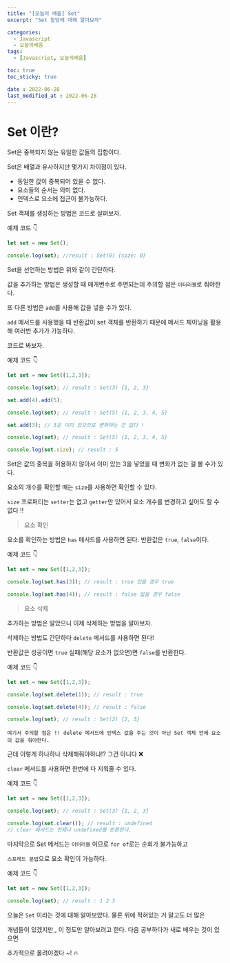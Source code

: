 ```yaml
---
title: "[오늘의 배움] Set"
excerpt: "Set 할당에 대해 알아보자"

categories:
  - Javascript
  - 오늘의배움
tags:
  - [Javascript, 오늘의배움]

toc: true
toc_sticky: true

date : 2022-06-28
last_modified_at : 2022-06-28
---
```


# Set 이란?

Set은 중복되지 않는 유일한 값들의 집합이다. 

Set은 배열과 유사하지만 몇가지 차이점이 있다.

- 동일한 값이 중복되어 있을 수 없다.
- 요소들의 순서는 의미 없다.
- 인덱스로 요소에 접근이 불가능하다.

Set 객체를 생성하는 방법은 코드로 살펴보자.

예제 코드 👇

```javascript
let set = new Set();

console.log(set); //result : Set(0) {size: 0}
```

Set을 선언하는 방법은 위와 같이 간단하다.

값을 추가하는 방법은 생성할 때 매개변수로 주면되는데 주의할 점은 `이터러블`로 줘야한다.

또 다른 방법은 `add`를 사용해 값을 넣을 수가 있다.

`add` 메서드를 사용했을 때 반환값이 set 객체를 반환하기 때문에 메서드 체이닝을 활용해 여러번 추가가 가능하다.

코드로 봐보자.

예제 코드 👇

```javascript
let set = new Set([1,2,3]);

console.log(set); // result : Set(3) {1, 2, 3}

set.add(4).add(5);

console.log(set); // result : Set(5) {1, 2, 3, 4, 5}

set.add(3); // 3은 이미 있으므로 변화하는 건 없다 !

console.log(set); // result : Set(5) {1, 2, 3, 4, 5}

console.log(set.size); // result : 5
```

Set은 값의 중복을 허용하지 않아서 이미 있는 3을 넣었을 때 변화가 없는 걸 볼 수가 있다.

요소의 개수를 확인할 때는 `size`를 사용하면 확인할 수 있다.

`size` 프로퍼티는 `setter`는 없고 `getter`만 있어서 요소 개수를 변경하고 싶어도 할 수 없다 !!

> 요소 확인

요소를 확인하는 방법은 `has` 메서드를 사용하면 된다. 반환값은 `true`, `false`이다.

예제 코드 👇

```javascript
let set = new Set([1,2,3]);

console.log(set.has(3)); // result : true 있을 경우 true

console.log(set.has(4)); // result : false 없을 경우 false
```

> 요소 삭제

추가하는 방법은 알았으니 이제 삭제하는 방법을 알아보자.

삭제하는 방법도 간단하다 `delete` 메서드를 사용하면 된다!

반환값은 성공이면 `true` 실패(해당 요소가 없으면)면 `false`를 반환한다.

예제 코드 👇

```javascript
let set = new Set([1,2,3]);

console.log(set.delete(1)); // result : true

console.log(set.delete(4)); // result : false

console.log(set); // result : Set(2) {2, 3}
```

```여기서 주의할 점은 !! delete 메서드에 인덱스 값을 주는 것이 아닌 Set 객체 안에 요소의 값을 줘야한다.```

근데 이렇게 하나하나 삭제해줘야하냐!? 그건 아니다 ❌

`clear` 메서드를 사용하면 한번에 다 지워줄 수 있다.

예제 코드 👇

```javascript
let set = new Set([1,2,3]);

console.log(set); // result : Set(3) {1, 2, 3}

console.log(set.clear()); // result : undefined 
// clear 메서드는 언제나 undefined를 반환한다.
```

마지막으로 Set 메서드는 `이터러블` 이므로 `for of`로는 순회가 불가능하고

`스프레드 문법`으로 요소 확인이 가능하다.

예제 코드 👇

```javascript
let set = new Set([1,2,3]);

console.log(set); // result : 1 2 3
```

오늘은 `Set` 이라는 것에 대해 알아보았다. 물론 위에 적혀있는 거 말고도 더 많은

개념들이 있겠지만,, 이 정도만 알아보려고 한다. 다음 공부하다가 새로 배우는 것이 있으면

추가적으로 올려야겠다 ~! 🔥